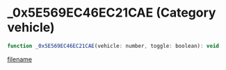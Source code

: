 # _0x5E569EC46EC21CAE (Category vehicle)

```js
function _0x5E569EC46EC21CAE(vehicle: number, toggle: boolean): void
```

[filename](_0x5E569EC46EC21CAE_m.md ':include')